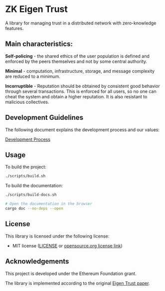 # ZK Eigen Trust
A library for managing trust in a distributed network with zero-knowledge features.

## Main characteristics:
**Self-policing** - the shared ethics of the user population is defined and enforced by the peers themselves and not by some central authority.

**Minimal** - computation, infrastructure, storage, and message complexity are reduced to a minimum.

**Incorruptible** - Reputation should be obtained by consistent good behavior through several transactions. This is enforced for all users, so no one can cheat the system and obtain a higher reputation. It is also resistant to malicious collectives.

## Development Guidelines
The following document explains the development process and our values:

[Development Process](https://hackmd.io/MzCV5EGyTo-aNIRUV0PnUQ)

## Usage
To build the project:
```bash
./scripts/build.sh
```

To build the documentation:
```bash
./scripts/build-docs.sh

# Open the documentation in the browser
cargo doc --no-deps --open
```

## License
This library is licensed under the following license:
- MIT license ([LICENSE](LICENSE) or [opensource.org license link](http://opensource.org/licenses/MIT))

## Acknowledgements
This project is developed under the Ethereum Foundation grant.

The library is implemented according to the original [Eigen Trust paper](http://ilpubs.stanford.edu:8090/562/1/2002-56.pdf).
